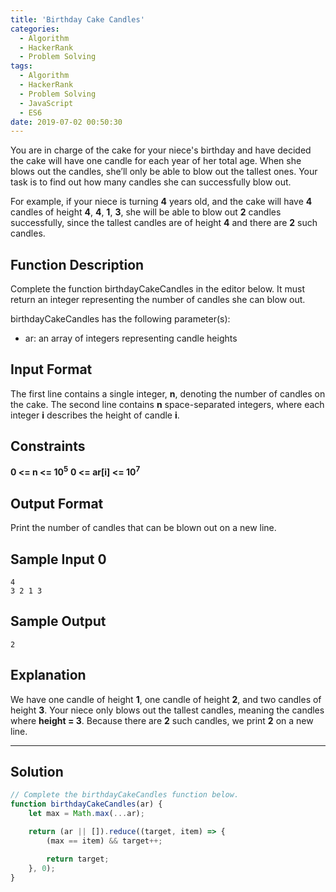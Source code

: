 ```yaml
---
title: 'Birthday Cake Candles'
categories:
  - Algorithm
  - HackerRank
  - Problem Solving
tags:
  - Algorithm
  - HackerRank
  - Problem Solving
  - JavaScript
  - ES6
date: 2019-07-02 00:50:30
---
```


You are in charge of the cake for your niece's birthday and have decided the cake will have one candle for each year of her total age. When she blows out the candles, she’ll only be able to blow out the tallest ones. Your task is to find out how many candles she can successfully blow out.

For example, if your niece is turning **4** years old, and the cake will have **4** candles of height **4**, **4**, **1**, **3**, she will be able to blow out **2** candles successfully, since the tallest candles are of height **4** and there are **2** such candles.

<!-- more -->

## Function Description

Complete the function birthdayCakeCandles in the editor below. It must return an integer representing the number of candles she can blow out.

birthdayCakeCandles has the following parameter(s):

- ar: an array of integers representing candle heights

## Input Format

The first line contains a single integer, **n**, denoting the number of candles on the cake. 
The second line contains **n** space-separated integers, where each integer **i** describes the height of candle **i**.

## Constraints 

**0 <= n <= 10<sup>5</sup>**
**0 <= ar[i] <= 10<sup>7</sup>**

## Output Format

Print the number of candles that can be blown out on a new line.

## Sample Input 0

```
4
3 2 1 3
```

## Sample Output

```
2
```

## Explanation

We have one candle of height **1**, one candle of height **2**, and two candles of height **3**. Your niece only blows out the tallest candles, meaning the candles where **height = 3**. Because there are **2** such candles, we print **2** on a new line.

---

## Solution

```javascript
// Complete the birthdayCakeCandles function below.
function birthdayCakeCandles(ar) {
    let max = Math.max(...ar);

    return (ar || []).reduce((target, item) => {
        (max == item) && target++;

        return target;
    }, 0);
}
```